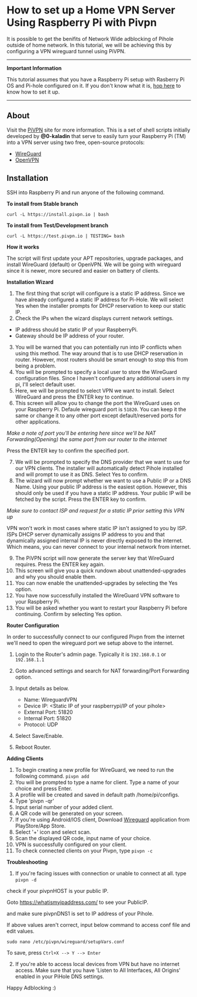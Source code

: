 # How to set up a Home VPN Server Using Raspberry Pi with Pivpn

It is possible to get the benifits of Network Wide adblocking of Pihole outside of home network. In this tutorial, we will be achieving this by configuring a VPN wireguard tunnel using PiVPN.

***
**Important Information**

This tutorial assumes that you have a Raspberry Pi setup with Rasberry Pi OS and Pi-hole configured on it. If you don't know what it is, [hop here](https://github.com/SwaroopGiri/Pi_hole_configuration) to know how to set it up.
***

About
-----

Visit the [PiVPN](https://pivpn.io) site for more information.
This is a set of shell scripts initially developed by **@0-kaladin** that serve to easily turn your Raspberry Pi (TM) into a VPN server using two free, open-source protocols:
  * [WireGuard](https://www.wireguard.com/)
  * [OpenVPN](https://openvpn.net)

**Installation**
-----------------

SSH into Raspberry Pi and run anyone of the following command.

**To install from Stable branch**
```Shell
curl -L https://install.pivpn.io | bash
```

**To install from Test/Development branch**

```shell
curl -L https://test.pivpn.io | TESTING= bash
```

**How it works**

The script will first update your APT repositories, upgrade packages, and install WireGuard (default) or OpenVPN. We will be going with wireguard since it is newer, more secured and easier on battery of clients.

**Installation Wizard**

1. The first thing that script will configure is a static IP address. Since we have already configured a static IP address for Pi-Hole. We will select Yes when the installer prompts for DHCP reservation to keep our static IP.
2. Check the IPs when the wizard displays current network settings.
  - IP address should be static IP of your RaspberryPi.
  - Gateway should be IP address of your router.
3. You will be warned that you can potentially run into IP conflicts when using this method. The way around that is to use DHCP reservation in router. However, most routers should be smart enough to stop this from being a problem.
4. You will be prompted to specify a local user to store the WireGuard configuration files. Since I haven't configured any additional users in my pi, I'll select default user.
5. Here, we will be prompted to select VPN we want to install. Select WireGuard and press the ENTER key to continue.
6. This screen will allow you to change the port the WireGuard uses on your Raspberry Pi. Defaule wireguard port is `51820`. You can keep it the same or change it to any other port except default/reserved ports for other applications. 

*Make a note of port you'll be entering here since we'll be NAT Forwarding(Opening) the same port from our router to the internet*

Press the ENTER key to confirm the specified port.

7. We will be prompted to specify the DNS provider that we want to use for our VPN clients. The installer will automatically detect Pihole installed and will prompt to use it as DNS. Select Yes to confirm.
8. The wizard will now prompt whether we want to use a Public IP or a DNS Name. Using your public IP address is the easiest option. However, this should only be used if you have a static IP address. Your public IP will be fetched by the script. Press the ENTER key to confirm.

*Make sure to contact ISP and request for a static IP prior setting this VPN up*

VPN won't work in most cases where static IP isn't assigned to you by ISP. ISPs DHCP server dynamically assigns IP address to you and that dynamically assigned internal IP is never directly exposed to the internet. Which means, you can never connect to your internal network from internet.

9. The PiVPN script will now generate the server key that WireGuard requires.
Press the ENTER key again.
10. This screen will give you a quick rundown about unattended-upgrades and why you should enable them.
11. You can now enable the unattended-upgrades by selecting the Yes option.
12. You have now successfully installed the WireGuard VPN software to your Raspberry Pi.
13. You will be asked whether you want to restart your Raspberry Pi before continuing.
Confirm by selecting Yes option.

**Router Configuration**

In order to successfully connect to our configured Pivpn from the internet we'll need to open the wireguard port we setup above to the internet.

1. Login to the Router's admin page. Typically it is 
`192.168.0.1` or `192.168.1.1`

2. Goto advanced settings and search for NAT forwarding/Port Forwarding option.
3. Input details as below.
   - Name: WireguardVPN
   - Device IP: <Static IP of your raspberrypi/IP of your pihole>
   - External Port: 51820
   - Internal Port: 51820
   - Protocol: UDP
4. Select Save/Enable.
5. Reboot Router.

**Adding Clients**

1.  To begin creating a new profile for WireGuard, we need to run the following command.
`pivpn add`
2. You will be prompted to type a name for client. Type a name of your choice and press Enter.
3. A profile will be created and saved in default path /home/pi/configs.
4. Type 'pivpn -qr'
5. Input serial number of your added client.
6. A QR code will be generated on your screen.
7. If you're using Android/IOS client, Download [Wireguard](https://www.wireguard.com/install/) application from PlayStore/App Store.
8. Select '+' icon and select scan.
9. Scan the displayed QR code, input name of your choice.
10. VPN is successfully configured on your client.
11. To check connected clients on your Pivpn, type `pivpn -c`

**Troubleshooting**

1. If you're facing issues with connection or unable to connect at all.
  type `pivpn -d`

check if your pivpnHOST is your public IP.

 Goto https://whatismyipaddress.com/ to see your PublicIP.

 and make sure pivpnDNS1 is set to IP address of your Pihole.

 If above values aren't correct, input below command to access conf file and edit values.
 
 ```
 sudo nano /etc/pivpn/wireguard/setupVars.conf
 ```

 To save, press `Ctrl+X --> Y --> Enter`
 
2. If you're able to access local devices from VPN but have no internet access. Make sure that you have 'Listen to All Interfaces, All Origins' enabled in your PiHole DNS settings.

 Happy Adblocking :)
